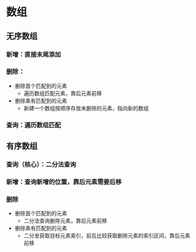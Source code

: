 # 数组

## 无序数组
### 新增：直接末尾添加
### 删除：
* 删除首个匹配到的元素
    * 遍历数组匹配元素，靠后元素前移
* 删除素有匹配到的元素
    * 新建一个数组按顺序存放未删除的元素，指向新的数组   
### 查询：遍历数组匹配

## 有序数组
### 查询（核心）：二分法查询
### 新增：查询新增的位置，靠后元素需要后移
### 删除
* 删除首个匹配到的元素
    * 二分法查询删除元素，靠后元素前移
* 删除素有匹配到的元素
    * 二分发获取目标元素索引，前后比较获取删除元素的索引区间，靠后元素前移  
